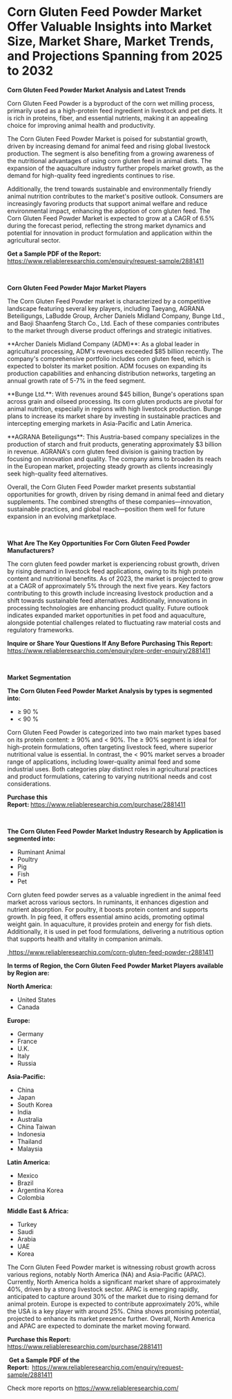 <p><h1>Corn Gluten Feed Powder Market Offer Valuable Insights into Market Size, Market Share, Market Trends, and Projections Spanning from 2025 to 2032</h1></p><p><strong>Corn Gluten Feed Powder Market Analysis and Latest Trends</strong></p>
<p><p>Corn Gluten Feed Powder is a byproduct of the corn wet milling process, primarily used as a high-protein feed ingredient in livestock and pet diets. It is rich in proteins, fiber, and essential nutrients, making it an appealing choice for improving animal health and productivity. </p><p>The Corn Gluten Feed Powder Market is poised for substantial growth, driven by increasing demand for animal feed and rising global livestock production. The segment is also benefiting from a growing awareness of the nutritional advantages of using corn gluten feed in animal diets. The expansion of the aquaculture industry further propels market growth, as the demand for high-quality feed ingredients continues to rise. </p><p>Additionally, the trend towards sustainable and environmentally friendly animal nutrition contributes to the market's positive outlook. Consumers are increasingly favoring products that support animal welfare and reduce environmental impact, enhancing the adoption of corn gluten feed. The Corn Gluten Feed Powder Market is expected to grow at a CAGR of 6.5% during the forecast period, reflecting the strong market dynamics and potential for innovation in product formulation and application within the agricultural sector.</p></p>
<p><strong>Get a Sample PDF of the Report:&nbsp;</strong> <a href="https://www.reliableresearchiq.com/enquiry/request-sample/2881411?utm_campaign=2455&utm_medium=2&utm_source=Github&utm_content=ia&utm_term=12032025&utm_id=corn-gluten-feed-powder">https://www.reliableresearchiq.com/enquiry/request-sample/2881411</a></p>
<p>&nbsp;</p>
<p><strong>Corn Gluten Feed Powder Major Market Players</strong></p>
<p><p>The Corn Gluten Feed Powder market is characterized by a competitive landscape featuring several key players, including Taeyang, AGRANA Beteiligungs, LaBudde Group, Archer Daniels Midland Company, Bunge Ltd., and Baoji Shaanfeng Starch Co., Ltd. Each of these companies contributes to the market through diverse product offerings and strategic initiatives.</p><p>**Archer Daniels Midland Company (ADM)**: As a global leader in agricultural processing, ADM's revenues exceeded $85 billion recently. The company's comprehensive portfolio includes corn gluten feed, which is expected to bolster its market position. ADM focuses on expanding its production capabilities and enhancing distribution networks, targeting an annual growth rate of 5-7% in the feed segment.</p><p>**Bunge Ltd.**: With revenues around $45 billion, Bunge's operations span across grain and oilseed processing. Its corn gluten products are pivotal for animal nutrition, especially in regions with high livestock production. Bunge plans to increase its market share by investing in sustainable practices and intercepting emerging markets in Asia-Pacific and Latin America.</p><p>**AGRANA Beteiligungs**: This Austria-based company specializes in the production of starch and fruit products, generating approximately $3 billion in revenue. AGRANA's corn gluten feed division is gaining traction by focusing on innovation and quality. The company aims to broaden its reach in the European market, projecting steady growth as clients increasingly seek high-quality feed alternatives.</p><p>Overall, the Corn Gluten Feed Powder market presents substantial opportunities for growth, driven by rising demand in animal feed and dietary supplements. The combined strengths of these companies—innovation, sustainable practices, and global reach—position them well for future expansion in an evolving marketplace.</p></p>
<p>&nbsp;</p>
<p><strong>What Are The Key Opportunities For Corn Gluten Feed Powder Manufacturers?</strong></p>
<p><p>The corn gluten feed powder market is experiencing robust growth, driven by rising demand in livestock feed applications, owing to its high protein content and nutritional benefits. As of 2023, the market is projected to grow at a CAGR of approximately 5% through the next five years. Key factors contributing to this growth include increasing livestock production and a shift towards sustainable feed alternatives. Additionally, innovations in processing technologies are enhancing product quality. Future outlook indicates expanded market opportunities in pet food and aquaculture, alongside potential challenges related to fluctuating raw material costs and regulatory frameworks.</p></p>
<p><strong>Inquire or Share Your Questions If Any Before Purchasing This Report:</strong> <a href="https://www.reliableresearchiq.com/enquiry/pre-order-enquiry/2881411?utm_campaign=2455&utm_medium=2&utm_source=Github&utm_content=ia&utm_term=12032025&utm_id=corn-gluten-feed-powder">https://www.reliableresearchiq.com/enquiry/pre-order-enquiry/2881411</a></p>
<p>&nbsp;</p>
<p><strong>Market Segmentation</strong></p>
<p><strong>The Corn Gluten Feed Powder Market Analysis by types is segmented into:</strong></p>
<p><ul><li>≥ 90 %</li><li>< 90 %</li></ul></p>
<p><p>Corn Gluten Feed Powder is categorized into two main market types based on its protein content: ≥ 90% and < 90%. The ≥ 90% segment is ideal for high-protein formulations, often targeting livestock feed, where superior nutritional value is essential. In contrast, the < 90% market serves a broader range of applications, including lower-quality animal feed and some industrial uses. Both categories play distinct roles in agricultural practices and product formulations, catering to varying nutritional needs and cost considerations.</p></p>
<p><strong>Purchase this Report:&nbsp;</strong><a href="https://www.reliableresearchiq.com/purchase/2881411?utm_campaign=2455&utm_medium=2&utm_source=Github&utm_content=ia&utm_term=12032025&utm_id=corn-gluten-feed-powder">https://www.reliableresearchiq.com/purchase/2881411</a></p>
<p>&nbsp;</p>
<p><strong>The Corn Gluten Feed Powder Market Industry Research by Application is segmented into:</strong></p>
<p><ul><li>Ruminant Animal</li><li>Poultry</li><li>Pig</li><li>Fish</li><li>Pet</li></ul></p>
<p><p>Corn gluten feed powder serves as a valuable ingredient in the animal feed market across various sectors. In ruminants, it enhances digestion and nutrient absorption. For poultry, it boosts protein content and supports growth. In pig feed, it offers essential amino acids, promoting optimal weight gain. In aquaculture, it provides protein and energy for fish diets. Additionally, it is used in pet food formulations, delivering a nutritious option that supports health and vitality in companion animals.</p></p>
<p><a href="https://www.reliableresearchiq.com/corn-gluten-feed-powder-r2881411?utm_campaign=2455&utm_medium=2&utm_source=Github&utm_content=ia&utm_term=12032025&utm_id=corn-gluten-feed-powder">&nbsp;https://www.reliableresearchiq.com/corn-gluten-feed-powder-r2881411</a></p>
<p><strong>In terms of Region, the Corn Gluten Feed Powder Market Players available by Region are:</strong></p>
<p>
    <p> <strong> North America: </strong>
        <ul>
            <li>United States</li>
            <li>Canada</li>
        </ul>
        </p> 
    <p> <strong> Europe: </strong>
        <ul>
            <li>Germany</li>
            <li>France</li>
            <li>U.K.</li>
            <li>Italy</li>
            <li>Russia</li>
        </ul>
        </p> 
    <p> <strong> Asia-Pacific: </strong>
        <ul>
            <li>China</li>
            <li>Japan</li>
            <li>South Korea</li>
            <li>India</li>
            <li>Australia</li>
            <li>China Taiwan</li>
            <li>Indonesia</li>
            <li>Thailand</li>
            <li>Malaysia</li>
        </ul>
        </p> 
    <p> <strong> Latin America: </strong>
        <ul>
            <li>Mexico</li>
            <li>Brazil</li>
            <li>Argentina Korea</li>
            <li>Colombia</li>
        </ul>
        </p> 
    <p> <strong> Middle East & Africa: </strong>
        <ul>
            <li>Turkey</li>
            <li>Saudi</li>
            <li>Arabia</li>
            <li>UAE</li>
            <li>Korea</li>
        </ul>
    </p>
    </p>
<p><p>The Corn Gluten Feed Powder market is witnessing robust growth across various regions, notably North America (NA) and Asia-Pacific (APAC). Currently, North America holds a significant market share of approximately 40%, driven by a strong livestock sector. APAC is emerging rapidly, anticipated to capture around 30% of the market due to rising demand for animal protein. Europe is expected to contribute approximately 20%, while the USA is a key player with around 25%. China shows promising potential, projected to enhance its market presence further. Overall, North America and APAC are expected to dominate the market moving forward.</p></p>
<p><strong>Purchase this Report: </strong><a href="https://www.reliableresearchiq.com/purchase/2881411?utm_campaign=2455&utm_medium=2&utm_source=Github&utm_content=ia&utm_term=12032025&utm_id=corn-gluten-feed-powder">https://www.reliableresearchiq.com/purchase/2881411</a></p>
<p>&nbsp;<strong>Get a Sample PDF of the Report:&nbsp;&nbsp;</strong><a href="https://www.reliableresearchiq.com/enquiry/request-sample/2881411?utm_campaign=2455&utm_medium=2&utm_source=Github&utm_content=ia&utm_term=12032025&utm_id=corn-gluten-feed-powder">https://www.reliableresearchiq.com/enquiry/request-sample/2881411</a></p>
<p><strong></strong></p>
<p>Check more reports on <a href="https://www.reliableresearchiq.com/?utm_campaign=2455&utm_medium=2&utm_source=Github&utm_content=ia&utm_term=12032025&utm_id=corn-gluten-feed-powder">https://www.reliableresearchiq.com/</a></p>